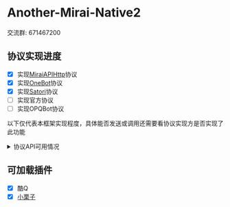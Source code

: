 # Another-Mirai-Native2

交流群: 671467200


## 协议实现进度
- [x] 实现[MiraiAPIHttp](https://github.com/project-mirai/mirai-api-http)协议
- [x] 实现[OneBot](https://github.com/botuniverse/onebot-11)协议
- [x] 实现[Satori](https://satori.js.org/zh-CN/introduction.html)协议
- [ ] 实现官方协议
- [ ] 实现OPQBot协议

以下仅代表本框架实现程度，具体能否发送或调用还需要看协议实现方是否实现了此功能

<details>
  <summary>协议API可用情况</summary>

  ## 协议API可用情况
| | 撤回消息 | Cookie | CsrfToken | 好友列表 | 群组信息 | 群组列表 | 群成员信息 | 群成员列表 | 账号昵称 | 账号 ID | 获取陌生人信息 |发送群组信息  | 发送名片赞 | 发送单聊信息 | 发送讨论组信息 | 主动离开讨论组 | 处理好友添加请求 | 处理群组添加请求 | 设置群管理 | 设置群组匿名 | 禁言群匿名成员 | 禁言群成员 | 设置群组成员名片 | 移除群组成员 | 主动离开群组 |  设置群组成员头衔| 设置群组全员禁言 |
| -- | -- | -- | -- | -- | -- | -- | -- | -- | -- | -- | -- |--  | -- | -- | -- | -- | -- | -- | -- | -- | -- | --| -- | -- | -- |  --| -- |
| MiraiApiHttp | ⭕ | ❌ | ❌ | ⭕ | ⭕ | ⭕ | ⭕ | ⭕ | ⭕ | ⭕ | ❓ |⭕  | ❌ | ⭕ | ❌ | ❌ | ⭕ | ⭕ | ⭕ | ⭕ | ⭕ | ⭕ | ⭕ | ⭕ | ⭕ |  ⭕| ⭕ |
| OneBot v11 | ⭕ | ⭕ | ⭕ | ⭕ | ⭕ | ⭕ | ⭕ | ⭕ | ⭕ | ⭕ | ⭕ |⭕  | ⭕ | ⭕ |⭕ | ⭕ | ⭕ | ⭕ | ⭕ | ⭕ | ⭕ | ⭕ | ⭕ | ⭕ | ⭕ |  ⭕| ⭕ |
| Satori v1 | ⭕ | ❌ | ❌ | ⭕ | ⭕ | ⭕ | ❓ | ❓ | ⭕ | ⭕ | ❌ |⭕  | ❌ | ⭕ | ❌ | ❌ | ⭕ | ⭕ | ❌ | ❌ | ❌ | ⭕ | ❌ | ⭕ | ⭕ |  ❌| ⭕ |

## 协议CQ码可发送情况
||MiraiAPIHttp|OneBot v11|Satori v1|
|--|--|--|--|
|face|⭕|⭕|⭕|
|image|⭕|⭕|⭕|
|record|⭕|⭕|⭕|
|at|⭕|⭕|⭕|
|dice|⭕|⭕|❌|
|music|⭕|⭕|❌|
|rich|⭕|⭕|❌|
|reply|⭕|⭕|❌|

## 协议CQ码可解析情况
||MiraiAPIHttp|OneBot v11|Satori v1|
|--|--|--|--|
|face|⭕|⭕|⭕|
|bigface|⭕|⭕|❌|
|image|⭕|⭕|⭕|
|flashimage|⭕|⭕|❌|
|record|⭕|⭕|⭕|
|at|⭕|⭕|⭕|
|atall|⭕|⭕|❌|
|dice|⭕|⭕|❌|
|music|⭕|⭕|❌|
|xml|⭕|⭕|❌|
|json|⭕|⭕|❌|
|app|⭕|⭕|❌|
|rich|⭕|⭕|❌|
|reply|⭕|⭕|❌|
|poke|⭕|⭕|❌|

</details>

## 可加载插件
- [x] 酷Q
- [x] [小栗子](https://github.com/Hellobaka/Another-Mirai-Native2/wiki/%E5%8A%A0%E8%BD%BD%E5%B0%8F%E6%A0%97%E5%AD%90%E6%8F%92%E4%BB%B6)

